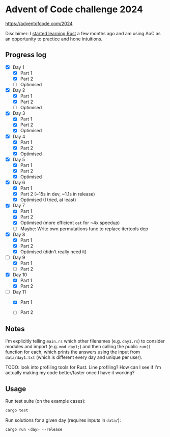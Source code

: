 # Advent of Code challenge 2024

https://adventofcode.com/2024

Disclaimer: I [started learning Rust](https://gianluca.ai/tags/rust/) a few months ago and am using AoC as an opportunity to practice and hone intuitions.

## Progress log

- [x] Day 1
    - [x] Part 1
    - [x] Part 2
    - [ ] Optimised
- [x] Day 2
    - [x] Part 1
    - [x] Part 2
    - [ ] Optimised
- [x] Day 3
    - [x] Part 1
    - [x] Part 2
    - [x] Optimised
- [x] Day 4
    - [x] Part 1
    - [x] Part 2
    - [x] Optimised
- [x] Day 5
    - [x] Part 1
    - [x] Part 2
    - [x] Optimised
- [x] Day 6
    - [x] Part 1
    - [x] Part 2 (~15s in dev, ~1.1s in release)
    - [x] Optimised (I tried, at least)
- [x] Day 7
    - [x] Part 1
    - [x] Part 2
    - [x] Optimised (more efficient `cat` for ~4x speedup)
    - [ ] Maybe: Write own permutations func to replace itertools dep
- [x] Day 8
    - [x] Part 1
    - [x] Part 2
    - [x] Optimised (didn't really need it)
- [ ] Day 9
    - [x] Part 1
    - [ ] Part 2
- [x] Day 10
    - [x] Part 1
    - [x] Part 2
- [ ] Day 11
    - [x] Part 1
    - [ ] Part 2


## Notes

I'm explicitly telling `main.rs` which other filenames (e.g. `day1.rs`) to consider modules and import (e.g. `mod day1;`) and then calling the public `run()` function for each, which prints the answers using the input from `data/day1.txt` (which is different every day and unique per user).

TODO: look into profiling tools for Rust. Line profiling? How can I see if I'm actually making my code better/faster once I have it working?

## Usage

Run test suite (on the example cases):

```bash
cargo test
```

Run solutions for a given day (requires inputs in `data/`):

```bash
cargo run <day> --release
```

